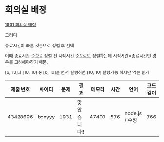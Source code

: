 # 회의실 배정

[1931 회의실 배정](https://www.acmicpc.net/problem/1931)

그리디

종료시간이 빠른 것순으로 정렬 후 선택

이때 종료시간 순으로 정렬 전 시작시간 순으로도 정렬하는데 시작시간=종료시간인 경우를 고려해야하기 때문.

[6, 10]과 [10, 10] 중 [6, 10]을 먼저 실행하면 [10, 10] 실행가능 하지만 역은 불가

| 제출 번호 | 아이디 | 문제 | 결과         | 메모리 | 시간 | 언어           | 코드 길이 |
| --------- | ------ | ---- | ------------ | ------ | ---- | -------------- | --------- |
| 43428696  | bonyyy | 1931 | 맞았습니다!! | 47400  | 576  | node.js / 수정 | 766       |
